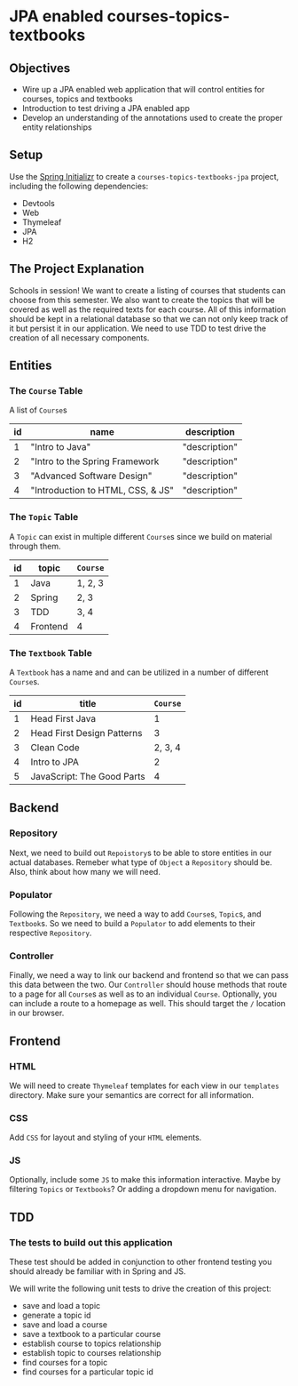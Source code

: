 # JPA enabled courses-topics-textbooks

## Objectives

-   Wire up a JPA enabled web application that will control entities for courses, topics and textbooks
-   Introduction to test driving a JPA enabled app
-   Develop an understanding of the annotations used to create the proper entity relationships

## Setup

Use the [Spring Initializr](https://start.spring.io) to create a `courses-topics-textbooks-jpa` project, including the following dependencies:

-   Devtools
-   Web
-   Thymeleaf
-   JPA
-   H2

## The Project Explanation

Schools in session! We want to create a listing of courses that students can choose from this semester. We also want to create the topics that will be covered as well as the required texts for each course. All of this information should be kept in a relational database so that we can not only keep track of it but persist it in our application. We need to use TDD to test drive the creation of all necessary components.

## Entities

### The `Course` Table

A list of `Course`s

| id  | name                              | description   |
| --- | --------------------------------- | ------------- |
| 1   | "Intro to Java"                   | "description" |
| 2   | "Intro to the Spring Framework    | "description" |
| 3   | "Advanced Software Design"        | "description" |
| 4   | "Introduction to HTML, CSS, & JS" | "description" |

### The `Topic` Table

A `Topic` can exist in multiple different `Course`s since we build on material through them.

| id  | topic    | `Course` |
| --- | -------- | -------- |
| 1   | Java     | 1, 2, 3  |
| 2   | Spring   | 2, 3     |
| 3   | TDD      | 3, 4     |
| 4   | Frontend | 4        |

### The `Textbook` Table

A `Textbook` has a name and and can be utilized in a number of different `Course`s.

| id  | title                      | `Course` |
| --- | -------------------------- | -------- |
| 1   | Head First Java            | 1        |
| 2   | Head First Design Patterns | 3        |
| 3   | Clean Code                 | 2, 3, 4  |
| 4   | Intro to JPA               | 2        |
| 5   | JavaScript: The Good Parts | 4        |

## Backend

### Repository

Next, we need to build out `Repoistory`s to be able to store entities in our actual databases. Remeber what type of `Object` a `Repository` should be. Also, think about how many we will need.

### Populator

Following the `Repository`, we need a way to add `Course`s, `Topic`s, and `Textbook`s. So we need to build a `Populator` to add elements to their respective `Repository`.

### Controller

Finally, we need a way to link our backend and frontend so that we can pass this data between the two. Our `Controller` should house methods that route to a page for all `Course`s as well as to an individual `Course`. Optionally, you can include a route to a homepage as well. This should target the `/` location in our browser.

## Frontend

### HTML

We will need to create `Thymeleaf` templates for each view in our `templates` directory. Make sure your semantics are correct for all information.

### CSS

Add `CSS` for layout and styling of your `HTML` elements.

### JS

Optionally, include some `JS` to make this information interactive. Maybe by filtering `Topics` or `Textbooks`? Or adding a dropdown menu for navigation.

## TDD

### The tests to build out this application

These test should be added in conjunction to other frontend testing you should already be familiar with in Spring and JS.

We will write the following unit tests to drive the creation of this project:

-   save and load a topic
-   generate a topic id
-   save and load a course
-   save a textbook to a particular course
-   establish course to topics relationship
-   establish topic to courses relationship
-   find courses for a topic
-   find courses for a particular topic id
